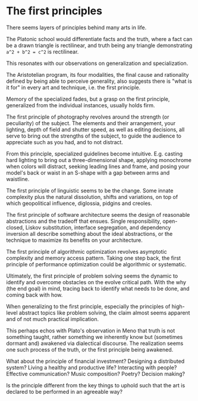 # The first principles

There seems layers of principles behind many arts in life.

The Platonic school would differentiate facts and the truth, where a fact can be a drawn triangle is rectilinear, and truth being any triangle demonstrating `a^2 + b^2 = c^2` is rectilinear.

This resonates with our observations on generalization and specialization.

The Aristotelian program, its four modalities, the final cause and rationality defined by being able to perceive generality, also suggests there is "what is it for" in every art and technique, i.e. the first principle.

Memory of the specialized fades, but a grasp on the first principle, generalized from the individual instances, usually holds firm.

The first principle of photography revolves around the strength (or peculiarity) of the subject.
The elements and their arrangement, your lighting, depth of field and shutter speed, as well as editing decisions, all serve to bring out the strengths of the subject, to guide the audience to appreciate such as you had, and to not distract.

From this principle, specialized guidelines become intuitive.
E.g. casting hard lighting to bring out a three-dimensional shape, applying monochrome when colors will distract, seeking leading lines and frame, and posing your model's back or waist in an S-shape with a gap between arms and waistline.

The first principle of linguistic seems to be the change. Some innate complexity plus the natural dissolution, shifts and variations, on top of which geopolitical influence, diglossia, pidgins and creoles.

The first principle of software architecture seems the design of reasonable abstractions and the tradeoff that ensues.
Single responsibility, open-closed, Liskov substitution, interface segregation, and dependency inversion all describe something about the ideal abstractions, or the technique to maximize its benefits on your architecture.

The first principle of algorithmic optimization revolves asymptotic complexity and memory access pattern.
Taking one step back, the first principle of performance optimization could be algorithmic or systematic.

Ultimately, the first principle of problem solving seems the dynamic to identify and overcome obstacles on the evolve critical path.
With the why (the end goal) in mind, tracing back to identify what needs to be done, and coming back with how.

When generalizing to the first principle, especially the principles of high-level abstract topics like problem solving, the claim almost seems apparent and of not much practical implication.

This perhaps echos with Plato's observation in Meno that truth is not something taught, rather something we inherently know but (sometimes dormant and) awakened via dialectical discourse.
The realization seems one such process of the truth, or the first principle being awakened.

What about the principle of financial investment? Designing a distributed system? Living a healthy and productive life? Interacting with people? Effective communication? Music composition? Poetry? Decision making?

Is the principle different from the key things to uphold such that the art is declared to be performed in an agreeable way?

